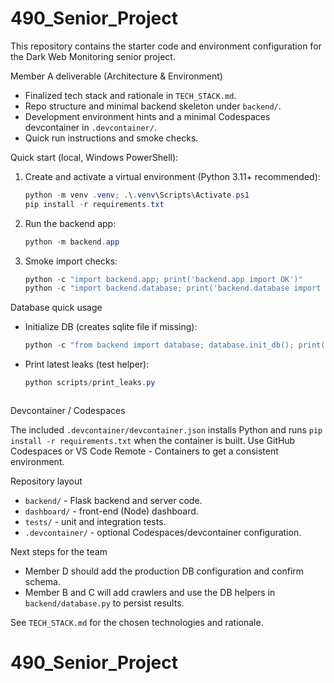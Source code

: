 # 490_Senior_Project

This repository contains the starter code and environment configuration for the Dark Web Monitoring senior project.

Member A deliverable (Architecture & Environment)

- Finalized tech stack and rationale in `TECH_STACK.md`.
- Repo structure and minimal backend skeleton under `backend/`.
- Development environment hints and a minimal Codespaces devcontainer in `.devcontainer/`.
- Quick run instructions and smoke checks.

Quick start (local, Windows PowerShell):

1. Create and activate a virtual environment (Python 3.11+ recommended):

	```powershell
	python -m venv .venv; .\.venv\Scripts\Activate.ps1
	pip install -r requirements.txt
	```

2. Run the backend app:

	```powershell
	python -m backend.app
	```

3. Smoke import checks:

	```powershell
	python -c "import backend.app; print('backend.app import OK')"
	python -c "import backend.database; print('backend.database import OK')"

Database quick usage

- Initialize DB (creates sqlite file if missing):

	```powershell
	python -c "from backend import database; database.init_db(); print('DB initialized')"
	```

- Print latest leaks (test helper):

	```powershell
	python scripts/print_leaks.py
	```
	```

Devcontainer / Codespaces

The included `.devcontainer/devcontainer.json` installs Python and runs `pip install -r requirements.txt` when the container is built. Use GitHub Codespaces or VS Code Remote - Containers to get a consistent environment.

Repository layout

- `backend/` - Flask backend and server code.
- `dashboard/` - front-end (Node) dashboard.
- `tests/` - unit and integration tests.
- `.devcontainer/` - optional Codespaces/devcontainer configuration.

Next steps for the team

- Member D should add the production DB configuration and confirm schema.
- Member B and C will add crawlers and use the DB helpers in `backend/database.py` to persist results.

See `TECH_STACK.md` for the chosen technologies and rationale.
# 490_Senior_Project